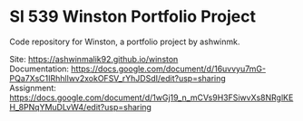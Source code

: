 # SI 539 Winston Portfolio Project
Code repository for Winston, a portfolio project by ashwinmk.

Site: https://ashwinmalik92.github.io/winston<br>
Documentation: https://docs.google.com/document/d/16uvvyu7mG-PQa7XsC1IRhhllwv2xokOFSV_rYhJDSdI/edit?usp=sharing<br>
Assignment: https://docs.google.com/document/d/1wGj19_n_mCVs9H3FSiwvXs8NRglKEH_8PNqYMuDLvW4/edit?usp=sharing
